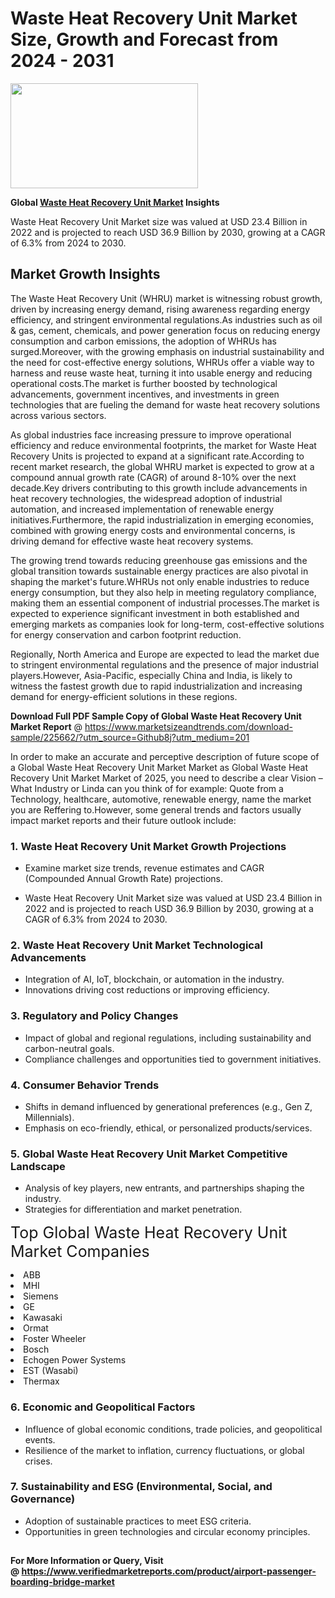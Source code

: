 <H1>Waste Heat Recovery Unit Market Size, Growth and Forecast from 2024 - 2031</H1><img class="aligncenter size-medium wp-image-584254" src="https://thirdeyenews.in/wp-content/uploads/2024/09/Global-Market-Research-300x168.jpeg" alt="" width="300" height="168" /><p><strong>Global&nbsp;<a href="https://www.marketsizeandtrends.com/download-sample/225662/?utm_source=Github8j?utm_medium=201">Waste Heat Recovery Unit Market</a> Insights</strong></p><p>Waste Heat Recovery Unit Market size was valued at USD 23.4 Billion in 2022 and is projected to reach USD 36.9 Billion by 2030, growing at a CAGR of 6.3% from 2024 to 2030.</p><p><h2>Market Growth Insights</h2> <p>The Waste Heat Recovery Unit (WHRU) market is witnessing robust growth, driven by increasing energy demand, rising awareness regarding energy efficiency, and stringent environmental regulations.As industries such as oil & gas, cement, chemicals, and power generation focus on reducing energy consumption and carbon emissions, the adoption of WHRUs has surged.Moreover, with the growing emphasis on industrial sustainability and the need for cost-effective energy solutions, WHRUs offer a viable way to harness and reuse waste heat, turning it into usable energy and reducing operational costs.The market is further boosted by technological advancements, government incentives, and investments in green technologies that are fueling the demand for waste heat recovery solutions across various sectors.</p> <p>As global industries face increasing pressure to improve operational efficiency and reduce environmental footprints, the market for Waste Heat Recovery Units is projected to expand at a significant rate.According to recent market research, the global WHRU market is expected to grow at a compound annual growth rate (CAGR) of around 8-10% over the next decade.Key drivers contributing to this growth include advancements in heat recovery technologies, the widespread adoption of industrial automation, and increased implementation of renewable energy initiatives.Furthermore, the rapid industrialization in emerging economies, combined with growing energy costs and environmental concerns, is driving demand for effective waste heat recovery systems.</p> <p>The growing trend towards reducing greenhouse gas emissions and the global transition towards sustainable energy practices are also pivotal in shaping the market's future.WHRUs not only enable industries to reduce energy consumption, but they also help in meeting regulatory compliance, making them an essential component of industrial processes.The market is expected to experience significant investment in both established and emerging markets as companies look for long-term, cost-effective solutions for energy conservation and carbon footprint reduction.</p> <p>Regionally, North America and Europe are expected to lead the market due to stringent environmental regulations and the presence of major industrial players.However, Asia-Pacific, especially China and India, is likely to witness the fastest growth due to rapid industrialization and increasing demand for energy-efficient solutions in these regions.</p> <p><span class=""><strong>Download Full PDF Sample Copy of Global Waste Heat Recovery Unit Market Report</strong> @ <a href="https://www.marketsizeandtrends.com/download-sample/225662/?utm_source=Github8j?utm_medium=201" target="_blank">https://www.marketsizeandtrends.com/download-sample/225662/?utm_source=Github8j?utm_medium=201</a></span></p><p>In order to make an accurate and perceptive description of future scope of a Global&nbsp;Waste Heat Recovery Unit Market Market as Global&nbsp;Waste Heat Recovery Unit Market Market of 2025, you need to describe a clear Vision &ndash; What Industry or Linda can you think of for example: Quote from a Technology, healthcare, automotive, renewable energy, name the market you are Reffering to.However, some general trends and factors usually impact market reports and their future outlook include:</p><h3>1.&nbsp;<strong>Waste Heat Recovery Unit Market Growth Projections</strong></h3><ul><li>Examine market size trends, revenue estimates and CAGR (Compounded Annual Growth Rate) projections.</li><li><p>Waste Heat Recovery Unit Market size was valued at USD 23.4 Billion in 2022 and is projected to reach USD 36.9 Billion by 2030, growing at a CAGR of 6.3% from 2024 to 2030.</p></li></ul><h3>2.&nbsp;<strong>Waste Heat Recovery Unit Market Technological Advancements</strong></h3><ul><li>Integration of AI, IoT, blockchain, or automation in the industry.</li><li>Innovations driving cost reductions or improving efficiency.</li></ul><h3>3.&nbsp;<strong>Regulatory and Policy Changes</strong></h3><ul><li>Impact of global and regional regulations, including sustainability and carbon-neutral goals.</li><li>Compliance challenges and opportunities tied to government initiatives.</li></ul><h3>4.&nbsp;<strong>Consumer Behavior Trends</strong></h3><ul><li>Shifts in demand influenced by generational preferences (e.g., Gen Z, Millennials).</li><li>Emphasis on eco-friendly, ethical, or personalized products/services.</li></ul><h3>5.&nbsp;<strong>Global Waste Heat Recovery Unit Market Competitive Landscape</strong></h3><ul><li>Analysis of key players, new entrants, and partnerships shaping the industry.</li><li>Strategies for differentiation and market penetration.</li></ul><p data-pm-slice="1 1 []"><span style="color: inherit; font-family: inherit; font-size: 25px;">Top Global Waste Heat Recovery Unit Market Companies</span></p><div class="" data-test-id=""><p><li>ABB</li><li> MHI</li><li> Siemens</li><li> GE</li><li> Kawasaki</li><li> Ormat</li><li> Foster Wheeler</li><li> Bosch</li><li> Echogen Power Systems</li><li> EST (Wasabi)</li><li> Thermax</li></p></div><h3>6.&nbsp;<strong>Economic and Geopolitical Factors</strong></h3><ul><li>Influence of global economic conditions, trade policies, and geopolitical events.</li><li>Resilience of the market to inflation, currency fluctuations, or global crises.</li></ul><h3>7.&nbsp;<strong>Sustainability and ESG (Environmental, Social, and Governance)</strong></h3><ul><li>Adoption of sustainable practices to meet ESG criteria.</li><li>Opportunities in green technologies and circular economy principles.</li></ul><h2><strong style="font-size: 14px;">For More Information or Query, Visit @&nbsp;</strong><a style="background-color: #ffffff; font-size: 14px;" href="https://www.marketsizeandtrends.com/report/waste-heat-recovery-unit-market/" target="_blank">https://www.verifiedmarketreports.com/product/airport-passenger-boarding-bridge-market</a></h2>